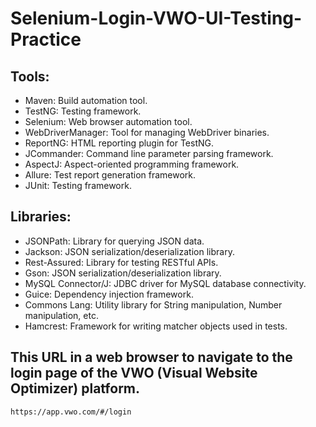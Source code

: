 # Selenium-Login-VWO-UI-Testing-Practice

  ## Tools:
  
  - Maven: Build automation tool.
  - TestNG: Testing framework.
  - Selenium: Web browser automation tool.
  - WebDriverManager: Tool for managing WebDriver binaries.
  - ReportNG: HTML reporting plugin for TestNG.
  - JCommander: Command line parameter parsing framework.
  - AspectJ: Aspect-oriented programming framework.
  - Allure: Test report generation framework.
  - JUnit: Testing framework.
 
  ## Libraries:
  
  - JSONPath: Library for querying JSON data.
  - Jackson: JSON serialization/deserialization library.
  - Rest-Assured: Library for testing RESTful APIs.
  - Gson: JSON serialization/deserialization library.
  - MySQL Connector/J: JDBC driver for MySQL database connectivity.
  - Guice: Dependency injection framework.
  - Commons Lang: Utility library for String manipulation, Number manipulation, etc.
  - Hamcrest: Framework for writing matcher objects used in tests.

## This URL in a web browser to navigate to the login page of the VWO (Visual Website Optimizer) platform.

````sh
https://app.vwo.com/#/login
`````

